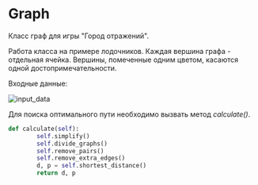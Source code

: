 # Graph
Класс граф для игры "Город отражений".

Работа класса на примере лодочников. Каждая вершина графа - отдельная ячейка. Вершины, помеченные одним цветом, касаются одной достопримечательности.

Входные данные:

![input_data](https://github.com/alenahalm/Graph/assets/75882124/ade39e43-b5c2-4850-9a06-478c25f1caa6)

Для поиска оптимального пути необходимо вызвать метод _calculate()_.

```python
def calculate(self):
        self.simplify()
        self.divide_graphs()
        self.remove_pairs()
        self.remove_extra_edges()
        d, p = self.shortest_distance()
        return d, p
```
